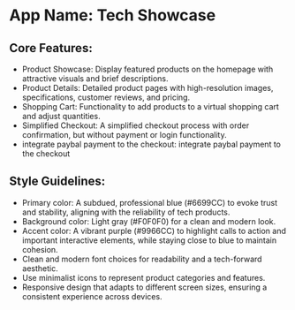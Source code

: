 # **App Name**: Tech Showcase

## Core Features:

- Product Showcase: Display featured products on the homepage with attractive visuals and brief descriptions.
- Product Details: Detailed product pages with high-resolution images, specifications, customer reviews, and pricing.
- Shopping Cart: Functionality to add products to a virtual shopping cart and adjust quantities.
- Simplified Checkout: A simplified checkout process with order confirmation, but without payment or login functionality.
- integrate paybal payment to the checkout: integrate paybal payment to the checkout

## Style Guidelines:

- Primary color: A subdued, professional blue (#6699CC) to evoke trust and stability, aligning with the reliability of tech products.
- Background color: Light gray (#F0F0F0) for a clean and modern look.
- Accent color: A vibrant purple (#9966CC) to highlight calls to action and important interactive elements, while staying close to blue to maintain cohesion.
- Clean and modern font choices for readability and a tech-forward aesthetic.
- Use minimalist icons to represent product categories and features.
- Responsive design that adapts to different screen sizes, ensuring a consistent experience across devices.